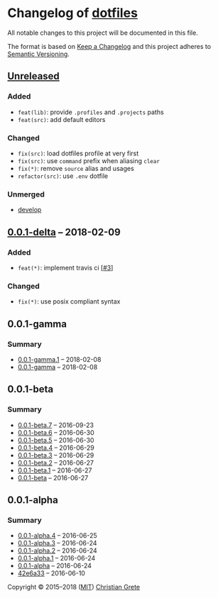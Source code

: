 # Changelog of [dotfiles][github-url]

All notable changes to this project will be documented in this file.

The format is based on [Keep a Changelog][keep-a-changelog-url] and this project adheres to [Semantic Versioning][semver-url].

## [Unreleased]

### Added

- `feat(lib)`: provide `.profiles` and `.projects` paths
- `feat(src)`: add default editors

### Changed

- `fix(src)`: load dotfiles profile at very first
- `fix(src)`: use `command` prefix when aliasing `clear`
- `fix(*)`: remove `source` alias and usages
- `refactor(src)`: use `.env` dotfile

### Unmerged

- [develop]

## [0.0.1-delta] – 2018-02-09

### Added

- `feat(*)`: implement travis ci [[#3](https://github.com/ChristianGrete/dotfiles/issues/3)]

### Changed

- `fix(*)`: use posix compliant syntax

## 0.0.1-gamma

### Summary

- [0.0.1-gamma.1] – 2018-02-08
- [0.0.1-gamma] – 2018-02-08

## 0.0.1-beta

### Summary

- [0.0.1-beta.7] – 2016-09-23
- [0.0.1-beta.6] – 2016-06-30
- [0.0.1-beta.5] – 2016-06-30
- [0.0.1-beta.4] – 2016-06-29
- [0.0.1-beta.3] – 2016-06-29
- [0.0.1-beta.2] – 2016-06-27
- [0.0.1-beta.1] – 2016-06-27
- [0.0.1-beta] – 2016-06-27

## 0.0.1-alpha

### Summary

- [0.0.1-alpha.4] – 2016-06-25
- [0.0.1-alpha.3] – 2016-06-24
- [0.0.1-alpha.2] – 2016-06-24
- [0.0.1-alpha.1] – 2016-06-24
- [0.0.1-alpha] – 2016-06-24
- [42e6a33] – 2016-06-10

[Unreleased]: https://github.com/ChristianGrete/dotfiles/compare/0.0.1-delta...master
[0.0.1-delta]: https://github.com/ChristianGrete/dotfiles/compare/0.0.1-gamma.1...0.0.1-delta
[0.0.1-gamma.1]: https://github.com/ChristianGrete/dotfiles/compare/0.0.1-gamma...0.0.1-gamma.1
[0.0.1-gamma]: https://github.com/ChristianGrete/dotfiles/compare/0.0.1-beta.7...0.0.1-gamma
[0.0.1-beta.7]: https://github.com/ChristianGrete/dotfiles/compare/0.0.1-beta.6...0.0.1-beta.7
[0.0.1-beta.6]: https://github.com/ChristianGrete/dotfiles/compare/0.0.1-beta.5...0.0.1-beta.6
[0.0.1-beta.5]: https://github.com/ChristianGrete/dotfiles/compare/0.0.1-beta.4...0.0.1-beta.5
[0.0.1-beta.4]: https://github.com/ChristianGrete/dotfiles/compare/0.0.1-beta.3...0.0.1-beta.4
[0.0.1-beta.3]: https://github.com/ChristianGrete/dotfiles/compare/0.0.1-beta.2...0.0.1-beta.3
[0.0.1-beta.2]: https://github.com/ChristianGrete/dotfiles/compare/0.0.1-beta.1...0.0.1-beta.2
[0.0.1-beta.1]: https://github.com/ChristianGrete/dotfiles/compare/0.0.1-beta...0.0.1-beta.1
[0.0.1-beta]: https://github.com/ChristianGrete/dotfiles/compare/0.0.1-alpha.4...0.0.1-beta
[0.0.1-alpha.4]: https://github.com/ChristianGrete/dotfiles/compare/0.0.1-alpha.3...0.0.1-alpha.4
[0.0.1-alpha.3]: https://github.com/ChristianGrete/dotfiles/compare/0.0.1-alpha.2...0.0.1-alpha.3
[0.0.1-alpha.2]: https://github.com/ChristianGrete/dotfiles/compare/0.0.1-alpha.1...0.0.1-alpha.2
[0.0.1-alpha.1]: https://github.com/ChristianGrete/dotfiles/compare/0.0.1-alpha...0.0.1-alpha.1
[0.0.1-alpha]: https://github.com/ChristianGrete/dotfiles/compare/42e6a33da7a62c44a1448dbce60bc06b7af7ea38...0.0.1-alpha
[42e6a33]: https://github.com/ChristianGrete/dotfiles/commit/42e6a33da7a62c44a1448dbce60bc06b7af7ea38
[develop]: https://github.com/ChristianGrete/dotfiles/compare/master...develop

Copyright © 2015–2018 ([MIT](LICENSE.md)) [Christian Grete](https://christiangrete.com)

[github-url]: https://github.com/ChristianGrete/dotfiles
[keep-a-changelog-url]: http://keepachangelog.com/en/1.0.0/
[semver-url]: http://semver.org/spec/v2.0.0.html